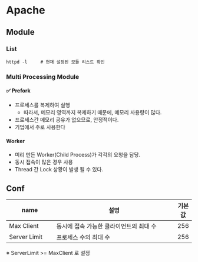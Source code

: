# Apache

## Module

### List

```
httpd -l     # 현재 설정된 모듈 리스트 확인
```

### Multi Processing Module

#### ✅ Prefork

* 프로세스를 복제하여 실행
  * 따라서, 메모리 영역까지 복제하기 때문에, 메모리 사용량이 많다.
* 프로세스간 메모리 공유가 없으므로, 안정적이다.
* 기업에서 주로 사용한다

#### Worker

* 미리 만든 Worker(Child Process)가 각각의 요청을 담당.
* 동시 접속이 많은 경우 사용
* Thread 간 Lock 상황이 발생 될 수 있다.&#x20;



## Conf

<table><thead><tr><th width="147">name</th><th width="477">설명</th><th>기본값</th></tr></thead><tbody><tr><td>Max Client</td><td>동시에 접속 가능한 클라이언트의 최대 수</td><td>256</td></tr><tr><td>Server Limit</td><td>프로세스 수의 최대 수</td><td>256</td></tr></tbody></table>

※ ServerLimit >= MaxClient 로 설정



